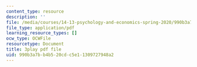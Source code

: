 ```yaml
---
content_type: resource
description: ''
file: /media/courses/14-13-psychology-and-economics-spring-2020/990b3a7bb4b520cdc5e11309727948a2_j5XdY5wkVTA.pdf
file_type: application/pdf
learning_resource_types: []
ocw_type: OCWFile
resourcetype: Document
title: 3play pdf file
uid: 990b3a7b-b4b5-20cd-c5e1-1309727948a2
---
```

